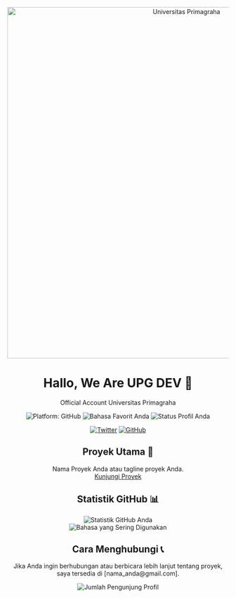 <!-- Header -->
<p align="center">
  <img src="https://lh3.googleusercontent.com/p/AF1QipNyu8vjTnVMh5mYiEa0qwBl8EFNXE5PGqId5TRP=s680-w680-h510" alt="Universitas Primagraha" width="800px">
</p>

<!-- Deskripsi -->
<h1 align="center">Hallo, We Are UPG DEV 👋</h1>
<p align="center">
  Official Account Universitas Primagraha
</p>

<!-- Badge -->
<p align="center">
  <img src="https://img.shields.io/badge/Platform-GitHub-brightgreen" alt="Platform: GitHub">
  <img src="https://img.shields.io/badge/Language-[Javascript]-blueviolet" alt="Bahasa Favorit Anda">
  <img src="https://img.shields.io/badge/Status-[Status Profil Anda]-important" alt="Status Profil Anda">
</p>

<!-- Sosial Media -->
<p align="center">
  <a href="https://twitter.com/[nama_twitter_anda]"><img src="https://img.shields.io/twitter/follow/[nama_twitter_anda]?style=social" alt="Twitter"></a>
  <a href="https://github.com/[nama_pengguna_anda]"><img src="https://img.shields.io/github/followers/[nama_pengguna_anda]?label=Follow&style=social" alt="GitHub"></a>
</p>

<!-- Proyek Utama -->
<h2 align="center">Proyek Utama 🚀</h2>
<p align="center">
  Nama Proyek Anda atau tagline proyek Anda.
  <br>
  <a href="url_ke_proyek_anda">Kunjungi Proyek</a>
</p>

<!-- Statistik Github -->
<h2 align="center">Statistik GitHub 📊</h2>
<p align="center">
  <img src="https://github-readme-stats.vercel.app/api?username=[nama_pengguna_anda]&show_icons=true&count_private=true&hide=prs&theme=radical" alt="Statistik GitHub Anda">
  <br>
  <img src="https://github-readme-stats.vercel.app/api/top-langs/?username=[nama_pengguna_anda]&layout=compact&theme=radical" alt="Bahasa yang Sering Digunakan">
</p>

<!-- Cara Menghubungi -->
<h2 align="center">Cara Menghubungi 📞</h2>
<p align="center">
  Jika Anda ingin berhubungan atau berbicara lebih lanjut tentang proyek, saya tersedia di [nama_anda@gmail.com].
</p>

<!-- Footer -->
<p align="center">
  <img src="https://visitor-badge.glitch.me/badge?page_id=[nama_pengguna_anda].[nama_pengguna_anda]" alt="Jumlah Pengunjung Profil">
</p>
